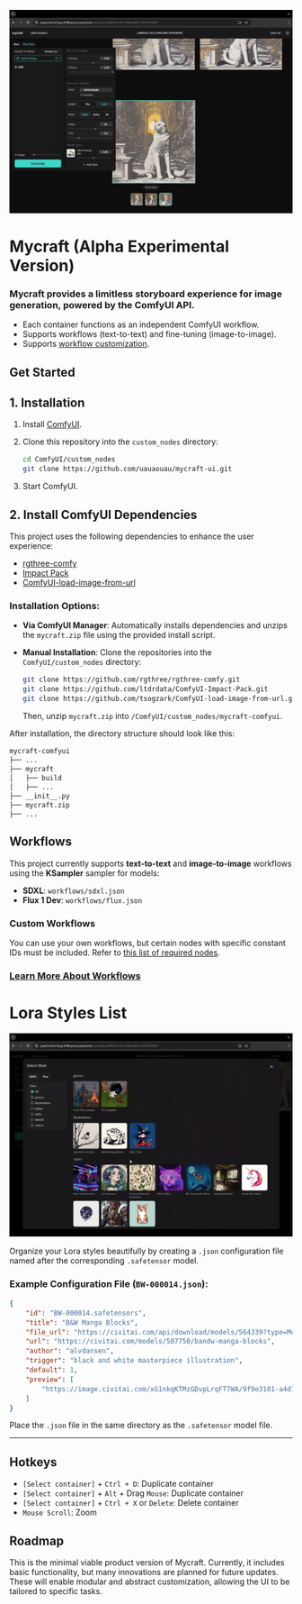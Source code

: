 ![mycraft_preview](./docs/preview_01.png)

# Mycraft (Alpha Experimental Version)

### Mycraft provides a limitless storyboard experience for image generation, powered by the ComfyUI API.

- Each container functions as an independent ComfyUI workflow.
- Supports workflows (text-to-text) and fine-tuning (image-to-image).
- Supports [workflow customization](./CUSTOM_WORKFLOWS.md).



## Get Started

## 1. Installation

1. Install [ComfyUI](https://github.com/comfyanonymous/ComfyUI).

2. Clone this repository into the `custom_nodes` directory:
    ```bash
    cd ComfyUI/custom_nodes
    git clone https://github.com/uauaouau/mycraft-ui.git
    ```

3. Start ComfyUI.

## 2. Install ComfyUI Dependencies

This project uses the following dependencies to enhance the user experience:

- [rgthree-comfy](https://github.com/rgthree/rgthree-comfy.git)
- [Impact Pack](https://github.com/ltdrdata/ComfyUI-Impact-Pack)
- [ComfyUI-load-image-from-url](https://github.com/tsogzark/ComfyUI-load-image-from-url)

### Installation Options:

- **Via ComfyUI Manager**: Automatically installs dependencies and unzips the `mycraft.zip` file using the provided install script.
- **Manual Installation**: Clone the repositories into the `ComfyUI/custom_nodes` directory:
    ```bash
    git clone https://github.com/rgthree/rgthree-comfy.git
    git clone https://github.com/ltdrdata/ComfyUI-Impact-Pack.git
    git clone https://github.com/tsogzark/ComfyUI-load-image-from-url.git
    ```

    Then, unzip `mycraft.zip` into `/ComfyUI/custom_nodes/mycraft-comfyui`.

After installation, the directory structure should look like this:

```
mycraft-comfyui
├── ...
├── mycraft
│   ├── build
│   ├── ...
├── __init__.py
├── mycraft.zip
├── ...
```

## Workflows

This project currently supports **text-to-text** and **image-to-image** workflows using the **KSampler** sampler for models:

- **SDXL**: `workflows/sdxl.json`
- **Flux 1 Dev**: `workflows/flux.json`

### Custom Workflows

You can use your own workflows, but certain nodes with specific constant IDs must be included. Refer to [this list of required nodes](./CUSTOM_WORKFLOWS.md).

### [Learn More About Workflows](./CUSTOM_WORKFLOWS.md)



# Lora Styles List

![mycraft_preview](./docs/preview_02.png)

Organize your Lora styles beautifully by creating a `.json` configuration file named after the corresponding `.safetensor` model.

### Example Configuration File (`BW-000014.json`):

```json
{
    "id": "BW-000014.safetensors",
    "title": "B&W Manga Blocks",
    "file_url": "https://civitai.com/api/download/models/564339?type=Model&format=SafeTensor",
    "url": "https://civitai.com/models/507750/bandw-manga-blocks",
    "author": "alvdansen",
    "trigger": "black and white masterpiece illustration",
    "default": 1,
    "preview": [
        "https://image.civitai.com/xG1nkqKTMzGDvpLrqFT7WA/9f9e3101-a4d7-472f-b18e-cd71ecc99fce/anim=false,width=450/BW_e000014_01_20240610214155.jpeg"
    ]
}
```

Place the `.json` file in the same directory as the `.safetensor` model file.

---

## Hotkeys

- `[Select container]` + `Ctrl + D`: Duplicate container
- `[Select container]` + `Alt` + Drag `Mouse`: Duplicate container
- `[Select container]` + `Ctrl + X` or `Delete`: Delete container
- `Mouse Scroll`: Zoom

## Roadmap

This is the minimal viable product version of Mycraft. Currently, it includes basic functionality, but many innovations are planned for future updates. These will enable modular and abstract customization, allowing the UI to be tailored to specific tasks.
